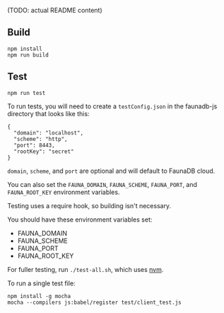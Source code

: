 (TODO: actual README content)

## Build

    npm install
    npm run build

## Test

    npm run test

To run tests, you will need to create a `testConfig.json` in the faunadb-js directory
that looks like this:

    {
      "domain": "localhost",
      "scheme": "http",
      "port": 8443,
      "rootKey": "secret"
    }

`domain`, `scheme`, and `port` are optional and will default to FaunaDB cloud.

You can also set the `FAUNA_DOMAIN`, `FAUNA_SCHEME`, `FAUNA_PORT`, and `FAUNA_ROOT_KEY` environment variables.

Testing uses a require hook, so building isn't necessary.

You should have these environment variables set:

* FAUNA_DOMAIN
* FAUNA_SCHEME
* FAUNA_PORT
* FAUNA_ROOT_KEY

For fuller testing, run `./test-all.sh`, which uses [nvm](https://github.com/creationix/nvm).

To run a single test file:

    npm install -g mocha
    mocha --compilers js:babel/register test/client_test.js
